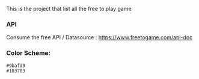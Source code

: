This is the project that list all the free to play game

### API
Consume the free API / Datasource : https://www.freetogame.com/api-doc

### Color Scheme:
```
#9bafd9
#103783 
```
